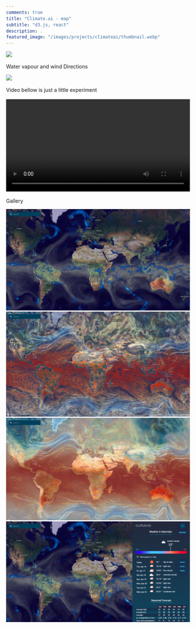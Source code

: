 ```yaml
---
comments: true
title: "Climate.ai - map"
subtitle: "d3.js, react"
description: .
featured_image: "/images/projects/climateai/thumbnail.webp"
---
```

![](/images/projects/climateai/water.gif)


Water vapour and wind Directions 

![](/images/projects/climateai/wind.gif)


Video bellow is just a little experiment  
<br/>
<video width="100%" controls autoplay>
  <source src="/images/projects/climateai/wind.mp4" type="video/mp4">
</video>

Gallery

<div class="gallery" data-columns="3">
	<img src="/images/projects/climateai/1.png">
	<img src="/images/projects/climateai/2.png">
  <img src="/images/projects/climateai/3.png">
	<img src="/images/projects/climateai/4.png">
</div>
